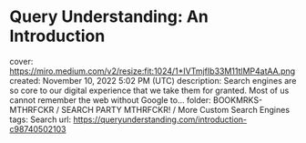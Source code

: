 # Query Understanding: An Introduction

cover: https://miro.medium.com/v2/resize:fit:1024/1*IVTmjfIb33M11tlMP4atAA.png
created: November 10, 2022 5:02 PM (UTC)
description: Search engines are so core to our digital experience that we take them for granted. Most of us cannot remember the web without Google to…
folder: BOOKMRKS-MTHRFCKR / SEARCH PARTY MTHRFCKR! / More Custom Search Engines
tags: Search
url: https://queryunderstanding.com/introduction-c98740502103